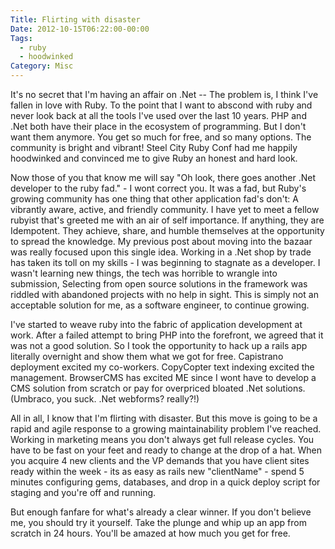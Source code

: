 ```yaml
---
Title: Flirting with disaster
Date: 2012-10-15T06:22:00-00:00
Tags:
  - ruby
  - hoodwinked
Category: Misc
---
```


It's no secret that I'm having an affair on .Net -- The problem is, I think I've fallen in love with Ruby. To the point that I want to abscond with ruby and never look back at all the tools I've used over the last 10 years. PHP and .Net both have their place in the ecosystem of programming. But I don't want them anymore. You get so much for free, and so many options. The community is bright and vibrant! Steel City Ruby Conf had me happily hoodwinked and convinced me to give Ruby an honest and hard look.

Now those of you that know me will say "Oh look, there goes another .Net developer to the ruby fad." - I wont correct you. It was a fad, but Ruby's growing community has one thing that other application fad's don't: A vibrantly aware, active, and friendly community. I have yet to meet a fellow rubyist that's greeted me with an air of self importance. If anything, they are Idempotent. They achieve, share, and humble themselves at the opportunity to spread the knowledge. My previous post about moving into the bazaar was really focused upon this single idea. Working in a .Net shop by trade has taken its toll on my skills - I was beginning to stagnate as a developer. I wasn't learning new things, the tech was horrible to wrangle into submission, Selecting from open source solutions in the framework was riddled with abandoned projects with no help in sight. This is simply not an acceptable solution for me, as a software engineer, to continue growing.

I've started to weave ruby into the fabric of application development at work. After a failed attempt to bring PHP into the forefront, we agreed that it was not a good solution. So I took the opportunity to hack up a rails app literally overnight and show them what we got for free. Capistrano deployment excited my co-workers. CopyCopter text indexing excited the management. BrowserCMS has excited ME since I wont have to develop a CMS solution from scratch or pay for overpriced bloated .Net solutions. (Umbraco, you suck. .Net webforms? really?!)  

All in all, I know that I'm flirting with disaster. But this move is going to be a rapid and agile response to a growing maintainability problem I've reached. Working in marketing means you don't always get full release cycles. You have to be fast on your feet and ready to change at the drop of a hat. When you acquire 4 new clients and the VP demands that you have client sites ready within the week - its as easy as rails new "clientName" - spend 5 minutes configuring gems, databases, and drop in a quick deploy script for staging and you're off and running.

But enough fanfare for what's already a clear winner. If you don't believe me, you should try it yourself. Take the plunge and whip up an app from scratch in 24 hours. You'll be amazed at how much you get for free.
